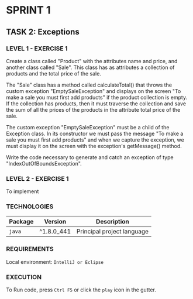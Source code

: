 # SPRINT 1
## TASK 2: Exceptions

### LEVEL 1 - EXERCISE 1
Create a class called "Product" with the attributes name and price, and another class called "Sale".
This class has as attributes a collection of products and the total price of the sale.

The "Sale" class has a method called calculateTotal() that throws the custom exception
"EmptySaleException" and displays on the screen "To make a sale you must first add products" if the product collection is empty.
If the collection has products, then it must traverse the collection and save the sum of all the prices of the products in the attribute total price of the sale.

The custom exception "EmptySaleException" must be a child of the Exception class.
In its constructor we must pass the message "To make a sale you must first add products"
and when we capture the exception, we must display it on the screen with the exception's getMessage() method.

Write the code necessary to generate and catch an exception of type "IndexOutOfBoundsException".

### LEVEL 2 - EXERCISE 1
To implement

### TECHNOLOGIES
| Package | Version    | Description                |
|---------|------------|----------------------------|
| `java`  | ^1.8.0_441 | Principal project language |

### REQUIREMENTS
Local environment: `IntelliJ or Eclipse`

### EXECUTION
To Run code, press `Ctrl F5` or click the `play` icon in the gutter.